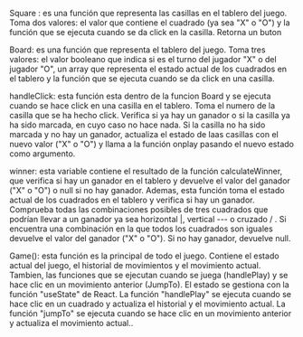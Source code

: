 Square : es una función que representa las casillas en el tablero del juego. Toma dos valores: el valor que contiene el cuadrado (ya sea "X" o "O") y la función que se ejecuta cuando se da click en la casilla. Retorna un buton

Board: es una función que representa el tablero del juego. Toma tres valores: el valor booleano que indica si es el turno del jugador "X" o del jugador "O", un array que representa el estado actual de los cuadrados en el tablero y la función que se ejecuta cuando se da click en una casilla.

handleClick: esta función esta dentro de la funcion Board y se ejecuta cuando se hace click en una casilla en el tablero. Toma el numero de la casilla que se ha hecho click. Verifica si ya hay un ganador o si la casilla ya ha sido marcada, en cuyo caso no hace nada. Si la casilla no ha sido marcada y no hay un ganador, actualiza el estado de laas casillas con el nuevo valor ("X" o "O") y llama a la función onplay pasando el nuevo estado como argumento.

winner: esta variable contiene el resultado de la función calculateWinner, que verifica si hay un ganador en el tablero y devuelve el valor del ganador ("X" o "O") o null si no hay ganador. Ademas, esta función toma el estado actual de los cuadrados en el tablero y verifica si hay un ganador. Comprueba todas las combinaciones posibles de tres cuadrados que podrían llevar a un ganador ya sea horizontal |, vertical --- o cruzado / . Si encuentra una combinación en la que todos los cuadrados son iguales devuelve el valor del ganador ("X" o "O"). Si no hay ganador, devuelve null.

Game(): esta función es la principal de todo el juego. Contiene el estado actual del juego, el historial de movimientos y el movimiento actual. Tambien, las funciones que se ejecutan cuando se juega (handlePlay) y se hace clic en un movimiento anterior (JumpTo). El estado se gestiona con la función "useState" de React. La función "handlePlay" se ejecuta cuando se hace clic en un cuadrado y actualiza el historial y el movimiento actual. La función "jumpTo" se ejecuta cuando se hace clic en un movimiento anterior y actualiza el movimiento actual..
